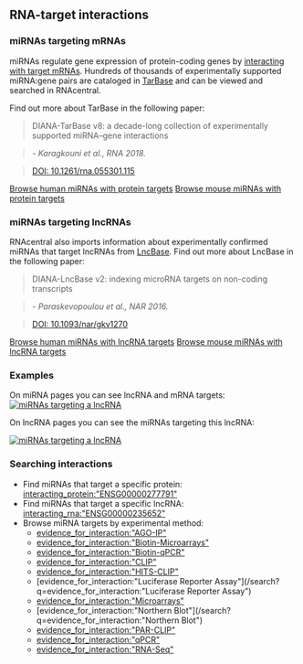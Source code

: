 
## <i class="fa fa-bullseye"></i> RNA-target interactions

### miRNAs targeting mRNAs


miRNAs regulate gene expression of protein-coding genes by [interacting with
target mRNAs](https://doi.org/10.1016/j.cell.2018.03.006). Hundreds of
thousands of experimentally supported miRNA:gene pairs  are cataloged in
[TarBase](/expert-database/tarbase) and can be viewed and searched in
RNAcentral.

Find out more about TarBase in the following paper:

> DIANA-TarBase v8: a decade-long collection of experimentally supported miRNA–gene interactions

> *- Karagkouni et al., RNA 2018.*

> [DOI: 10.1261/rna.055301.115](https://doi.org/10.1093/nar/gkx1141)

<a class="btn btn-default" href='/search?q=has_interacting_proteins:"True"%20AND%20TAXONOMY:"9606"'>Browse human miRNAs with protein targets</a>
<a class="btn btn-default" href='/search?q=has_interacting_proteins:"True"%20AND%20TAXONOMY:"10090"'>Browse mouse miRNAs with protein targets</a>

### miRNAs targeting lncRNAs

RNAcentral also imports information about experimentally confirmed miRNAs that target lncRNAs from [LncBase](/expert-database/lncbase).
Find out more about LncBase in the following paper:

> DIANA-LncBase v2: indexing microRNA targets on non-coding transcripts

> *- Paraskevopoulou et al., NAR 2016.*

> [DOI: 10.1093/nar/gkv1270](https://doi.org/10.1093/nar/gkv1270)

<a class="btn btn-default" href='/search?q=has_interacting_rnas:"True"%20AND%20TAXONOMY:"9606"'>Browse human miRNAs with lncRNA targets</a>
<a class="btn btn-default" href='/search?q=has_interacting_rnas:"True"%20AND%20TAXONOMY:"10090"'>Browse mouse miRNAs with lncRNA targets</a>

### Examples

On miRNA pages you can see lncRNA and mRNA targets:
<a href="/rna/URS000075EAB0/9606" class="thumbnail">
  <img src="https://lh6.googleusercontent.com/Nw0VaMeO7gI9yo9FCB9EN8742SbEIKG-VRI_gS9eyDg3EPJu2QsrMTq4LLPlMFwF8xlguci35-fru-OGj7G1dDCxHEt7svZvat6aWBftwJxfAVKCMEvGQjLVb7IzpcN3Vlk8uJUe" alt="miRNAs targeting a lncRNA">
</a>

On lncRNA pages you can see the miRNAs targeting this lncRNA:

<a href="/rna/URS0000018D1F/9606" class="thumbnail col-md-8">
  <img src="https://lh3.googleusercontent.com/9ajSAtgVJfK225NLVecv8rS1to4huYuVslovqOx5PGDzwq0wkE6uXwYvNoNBU0IR6PXC42Orso6PXVhlJhGQrxHuy6ZqU5LOUAEfCh7LkhHxRXto8yNa6pKO5FsJtbR_Yx2CGhlo" alt="miRNAs targeting a lncRNA">
</a>

### Searching interactions

- Find miRNAs that target a specific protein: [interacting_protein:"ENSG00000277791"](/search?q=interacting_protein:"ENSG00000277791")
- Find miRNAs that target a specific lncRNA: [interacting_rna:"ENSG00000235652"](/search?q=interacting_rna:"ENSG00000235652")
- Browse miRNA targets by experimental method:
  - [evidence_for_interaction:"AGO-IP"](/search?q=evidence_for_interaction:"ago-ip")
  - [evidence_for_interaction:"Biotin-Microarrays"](/search?q=evidence_for_interaction:"Biotin-Microarrays")
  - [evidence_for_interaction:"Biotin-qPCR"](/search?q=evidence_for_interaction:"Biotin-qPCR")
  - [evidence_for_interaction:"CLIP"](/search?q=evidence_for_interaction:"CLIP")
  - [evidence_for_interaction:"HITS-CLIP"](/search?q=evidence_for_interaction:"HITS-CLIP")
  - [evidence_for_interaction:"Luciferase Reporter Assay"](/search?q=evidence_for_interaction:"Luciferase Reporter Assay")
  - [evidence_for_interaction:"Microarrays"](/search?q=evidence_for_interaction:"Microarrays")
  - [evidence_for_interaction:"Northern Blot"](/search?q=evidence_for_interaction:"Northern Blot")
  - [evidence_for_interaction:"PAR-CLIP"](/search?q=evidence_for_interaction:"PAR-CLIP")
  - [evidence_for_interaction:"qPCR"](/search?q=evidence_for_interaction:"qPCR")
  - [evidence_for_interaction:"RNA-Seq"](/search?q=evidence_for_interaction:"RNA-Seq")
